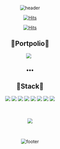 <div align="center">
  
![header](https://capsule-render.vercel.app/api?type=wave&color=auto&height=300&section=header&text=Yeseul%20Kim&fontSize=90)

<div>
  
[![Hits](https://hits.seeyoufarm.com/api/count/incr/badge.svg?url=https%3A%2F%2Fgithub.com%2Fleemember&count_bg=%23FDC8F8CB&title_bg=%23F54D4D96&icon=smugmug.svg&icon_color=%23E7E7E7&title=hits&edge_flat=false)](https://github.com/qlcid)
 
[![Hits](https://hits.seeyoufarm.com/api/count/incr/badge.svg?url=https%3A%2F%2Fgithub.com%2Fhaesoo9410&count_bg=%23EB8B10&title_bg=%23684327&icon=&icon_color=%23E7E7E7&title=VISIT&edge_flat=false)](https://github.com/qlcid) 
</div>

  
## 💫Portpolio💫
<p align="center">
 <a href="https://enchanting-blouse-7cc.notion.site/2881fea7910248cc807bb453fcc8d6dc" target="_blank"><img src="https://img.shields.io/badge/포트폴리오-000000?style=flat-square&logo=Notion&logoColor=white"/></a> &nbsp 
</p>

<h3 align="center">•••</h3>

## 💫Stack💫
<div>
<img src="https://img.shields.io/badge/Java-ED8B00?style=flat-square&logo=Java&logoColor=white"/>
<img src="https://img.shields.io/badge/Spring-6ec45c?style=flat-square&logo=Spring&logoColor=white"/>
 
<img src="https://img.shields.io/badge/Express.js-gray?style=flat-square&logo=Express.js&logoColor=white"/>
<img src="https://img.shields.io/badge/Node.js-5a9e5a?style=flat-square&logo=Node.js&logoColor=white"/>
  
<img src="https://img.shields.io/badge/MySQL-485899?style=flat-square&logo=MySQL&logoColor=white"/>
  
<img src="https://img.shields.io/badge/HTML-E34F26?style=flat-square&logo=HTML5&logoColor=white"/>
<img src="https://img.shields.io/badge/CSS3-informational?style=flat-square&logo=CSS3&logoColor=white"/>
 
<img src="https://img.shields.io/badge/JavaScript-gray?style=flat-square&logo=JavaScript&logoColor=yellow"/>
</div>
<br><br><br>

<img align='center' src="http://mazassumnida.wtf/api/v2/generate_badge?boj=ss20161090">
<br>
<br>
<br>

![footer](https://capsule-render.vercel.app/api?type=wave&color=auto&height=200&section=footer&text=%20&fontSize=90)
</div>
